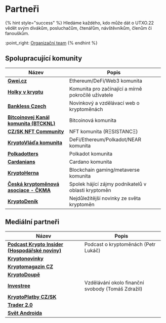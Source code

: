 # Partneři

{% hint style="success" %}
Hledáme každého, kdo může dát o UTXO.22 vědět svým divákům, posluchačům, čtenářům, návštěvníkům, členům či fanouškům.

:point\_right: [Organizační team](organizacni-team/)
{% endhint %}

## Spolupracující komunity

| Název                                                                   | Popis                                               |
| ----------------------------------------------------------------------- | --------------------------------------------------- |
| [**Gwei.cz**](https://twitter.com/gweicz)                               | Ethereum/DeFi/Web3 komunita                         |
| [**Holky v kryptu**](https://twitter.com/holkyvkryptu)                  | Komunita pro začínající a mírně pokročilé uživatele |
| [**Bankless Czech**](https://twitter.com/banklesscz)                    | Novinkový a vzdělávací web o kryptoměnách           |
| [**Bitcoinovej Kanál komunita (BTCKNL)**](https://discord.gg/HWG9Erm)   | Bitcoinová komunita                                 |
| [**CZ/SK NFT Community**](https://discord.gg/X4MV9Pn5P8)                | NFT komunita (RΞSISTANCΞ)                           |
| [**KryptoVláďa komunita**](https://discord.gg/RHmhNGN)                  | DeFi/Ethereum/Polkadot/NEAR komunita                |
| [**Polkadotters**](https://twitter.com/PolkadottersS)                   | Polkadot komunita                                   |
| [**Cardanians**](https://twitter.com/Cardanians_io)                     | Cardano komunita                                    |
| [**KryptoHerna**](https://twitter.com/hernakrypto)                      | Blockchain gaming/metaverse komunita                |
| [**Česká kryptoměnová asociace - ČKMA**](https://twitter.com/CeskaCkma) | Spolek hájící zájmy podnikatelů v oblasti kryptoměn |
| [**KryptoDeník**](https://www.instagram.com/kryptodenik/)               | Nejdůležitější novinky ze světa kryptoměn           |

## Mediální partneři

| Název                                                                                     | Popis                                             |
| ----------------------------------------------------------------------------------------- | ------------------------------------------------- |
| [**Podcast Krypto Insider (Hospodářské noviny)**](https://podcasty.hn.cz/krypto-insider/) | Podcast o kryptoměnách (Petr Lukáč)               |
| [**Kryptonovinky**](https://www.kryptonovinky.sk/)                                        |                                                   |
| [**Kryptomagazin CZ**](https://kryptomagazin.cz/)                                         |                                                   |
| [**KryptoDoupě**](https://www.kryptodoupe.cz/)                                            |                                                   |
| [**Investree**](https://investree.cz/)                                                    | Vzdělávání okolo finanční svobody (Tomáš Zdražil) |
| [**KryptoPlatby CZ/SK**](https://linktr.ee/kryptoplatby)                                  |                                                   |
| [**Trader 2.0**](https://twitter.com/Trader_20_)                                          |                                                   |
| [**Svět Androida**](https://www.svetandroida.cz/)                                         |                                                   |

